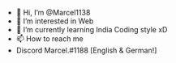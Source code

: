 - 👋 Hi, I’m @Marcel1138
- 👀 I’m interested in Web
- 🌱 I’m currently learning India Coding style xD
- 📫 How to reach me 
- Discord
Marcel.#1188
[English & German!]
<!---
Marcel1138/Marcel1138 is a ✨ special ✨ repository because its `README.md` (this file) appears on your GitHub profile.
You can click the Preview link to take a look at your changes.
--->
